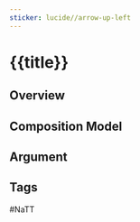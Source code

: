 ```yaml
---
sticker: lucide//arrow-up-left
---
```

# {{title}}
## Overview

## Composition Model

## Argument


## Tags
#NaTT 